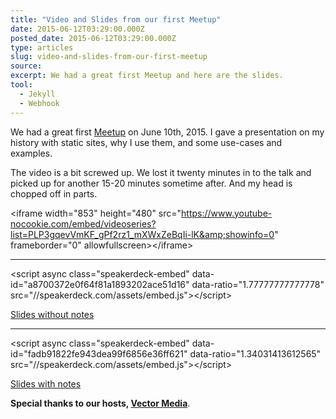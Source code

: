 ```yaml
---
title: "Video and Slides from our first Meetup"
date: 2015-06-12T03:29:00.000Z
posted_date: 2015-06-12T03:29:00.000Z
type: articles
slug: video-and-slides-from-our-first-meetup
source:
excerpt: We had a great first Meetup and here are the slides.
tool:
  - Jekyll
  - Webhook
---
```

We had a great first [Meetup](http://www.meetup.com/The-New-Dynamic/events/222477212/) on June 10th, 2015. I gave a presentation on my history with static sites, why I use them, and some use-cases and examples.

The video is a bit screwed up. We lost it twenty minutes in to the talk and picked up for another 15-20 minutes sometime after. And my head is chopped off in parts.


&lt;iframe width=&quot;853&quot; height=&quot;480&quot; src=&quot;https://www.youtube-nocookie.com/embed/videoseries?list=PLP3gqevVmKF_gPf2rz1_mXWxZeBqIi-lK&amp;showinfo=0&quot; frameborder=&quot;0&quot; allowfullscreen&gt;&lt;/iframe&gt;

---

&lt;script async class=&quot;speakerdeck-embed&quot; data-id=&quot;a8700372e0f64f81a1893202ace51d16&quot; data-ratio=&quot;1.77777777777778&quot; src=&quot;//speakerdeck.com/assets/embed.js&quot;&gt;&lt;/script&gt;


[Slides without notes](https://speakerdeck.com/budparr/static-site-generators-and-the-post-cms-paradigm-ii-without-notes)

---

&lt;script async class=&quot;speakerdeck-embed&quot; data-id=&quot;fadb91822fe943dea99f6856e36ff621&quot; data-ratio=&quot;1.34031413612565&quot; src=&quot;//speakerdeck.com/assets/embed.js&quot;&gt;&lt;/script&gt;


[Slides with notes](https://speakerdeck.com/budparr/static-site-generators-and-the-post-cms-paradigm-1)


**Special thanks to our hosts, [Vector Media](https://www.vectormediagroup.com/)**.

